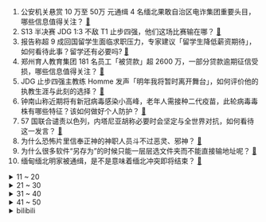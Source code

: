 1. 公安机关悬赏 10 万至 50万 元通缉 4 名缅北果敢自治区电诈集团重要头目，哪些信息值得关注？ [:link:](https://www.zhihu.com/question/629924503)
2. S13 半决赛 JDG 1:3 不敌 T1 止步四强，他们这场比赛输在哪？ [:link:](https://www.zhihu.com/question/629944560)
3. 报告称超 9 成回国留学生面临求职压力，专家建议「留学生降低薪资期待」，如何看待此事？留学还有必要吗? [:link:](https://www.zhihu.com/question/629699666)
4. 郑州育人教育集团 181 名员工「被贷款」超 2600 万，一部分贷款逾期征信受损，哪些信息值得关注？ [:link:](https://www.zhihu.com/question/629955489)
5. JDG 止步四强主教练 Homme 发声「明年我将暂时离开舞台」，如何评价他的执教生涯与此刻的选择？ [:link:](https://www.zhihu.com/question/629947665)
6. 钟南山称近期将有新冠病毒感染小高峰，老年人需接种二代疫苗，此轮病毒毒株有哪些特征？该如何做好个人防护？ [:link:](https://www.zhihu.com/question/629855713)
7. 57 国联合谴责以色列，内塔尼亚胡称必要时会坚定与全世界对抗，如何看待这一发言？ [:link:](https://www.zhihu.com/question/629938163)
8. 为什么恐怖片里信奉正神的神职人员斗不过恶灵、邪神？ [:link:](https://www.zhihu.com/question/543052194)
9. 为什么很多软件“另存为”的时候只能一层层选文件夹而不能直接输地址呢？ [:link:](https://www.zhihu.com/question/628399152)
10. 缅甸缅北明家被通缉，是不是意味着缅北冲突即将结束？ [:link:](https://www.zhihu.com/question/629924710)
<details>
<summary>11 ~ 20</summary>

11. 为什么纳西妲说捏碎神之心可以唤醒天理，水神王座炸了天理却毫无反应？ [:link:](https://www.zhihu.com/question/629873847)
12. 「过了次啥也没买的双十一」，今年双十一是真的卖不动了吗，如此冷清背后的原因有哪些？ [:link:](https://www.zhihu.com/question/629937136)
13. 如何评价S13半决赛 JDG 打野Kanavi的表现？ [:link:](https://www.zhihu.com/question/629944500)
14. 如果珠穆朗玛峰矗立在平原中或者城市中是什么画面呢？ [:link:](https://www.zhihu.com/question/411106731)
15. 你能接受孩子健康快乐且平庸吗？ [:link:](https://www.zhihu.com/question/629930446)
16. S13 半决赛 T1 淘汰 JDG 晋级总决赛，Faker 能否收获第四个世界冠军？ [:link:](https://www.zhihu.com/question/629924361)
17. 贝多芬《月光曲》的由来是不是真的像语文书里所说的为一个盲姑娘所编得曲子? [:link:](https://www.zhihu.com/question/359967552)
18. 你能想到的第一句含有“松”字的古诗词有哪些？ [:link:](https://www.zhihu.com/question/629927032)
19. S13 全球总决赛最终对决 T1 vs WBG 你更看好谁？ [:link:](https://www.zhihu.com/question/629944276)
20. 《我爱我家》中，那个老爷子到底是多大的领导退下来的？ [:link:](https://www.zhihu.com/question/50253581)
</details>
<details>
<summary>21 ~ 30</summary>

21. 00 后自嘲用「塑料英语」搞外贸，七百多名非洲商贩在群里等国货，如何看待这种需求和商机？ [:link:](https://www.zhihu.com/question/629774496)
22. 2024 年 Kanavi 和 Ruler 还有可能继续留在 JDG 吗？ [:link:](https://www.zhihu.com/question/624486484)
23. 如何评价 S13 半决赛 knight 的表现？ [:link:](https://www.zhihu.com/question/629922617)
24. 阿里、京东发布「双十一」成绩单，成交额订单量创新高，哪些信息值得关注？ [:link:](https://www.zhihu.com/question/629916403)
25. 湖北襄阳健桥医院贩卖出生证 6 人被批捕，13 名相关责任人被立案，还有哪些信息值得关注？ [:link:](https://www.zhihu.com/question/629927344)
26. 联合国称加沙数家医院受到直接打击，世卫与希法医院失去联系，如何评价以方此举？ [:link:](https://www.zhihu.com/question/629941061)
27. 如何评价漫威电影《惊奇队长 2》（The Marvels）？ [:link:](https://www.zhihu.com/question/629159066)
28. 为什么玩乐器的人都不喜欢让别人碰自己的乐器？ [:link:](https://www.zhihu.com/question/377421755)
29. 童年的创伤会影响整个人生吗？ [:link:](https://www.zhihu.com/question/565697130)
30. 对于租房住且做饭少的年轻人来说，空气炸锅、烤箱、蒸烤一体机、微波炉，哪个最实用？ [:link:](https://www.zhihu.com/question/515562533)
</details>
<details>
<summary>31 ~ 40</summary>

31. 如何评价 S13 半决赛 Faker 的表现？ [:link:](https://www.zhihu.com/question/629938245)
32. 你如何看待沃尔沃新上市的纯电MPV EM90？ [:link:](https://www.zhihu.com/question/629950984)
33. 如果一定要推荐一个历史学者，你会推荐谁？ [:link:](https://www.zhihu.com/question/621253280)
34. 23-24 赛季英超切尔西 4:4 曼城，如何评价这场比赛？ [:link:](https://www.zhihu.com/question/629961618)
35. 像战舰世界那样一把游戏沉了12艘船的事情放在现实中算比较大的损失吗？ [:link:](https://www.zhihu.com/question/629922153)
36. 如何评价 S13 半决赛 Kanavi 在最后一局中的一系列操作？ [:link:](https://www.zhihu.com/question/629944295)
37. 詹姆斯 23-24 赛季场均仅 0.5 个前板，为生涯最低，排名联盟第 208，对此你作何评价？ [:link:](https://www.zhihu.com/question/629704654)
38. 像皮尔洛这样的后腰还适合现在球队的打法吗？ [:link:](https://www.zhihu.com/question/465971227)
39. S13 半决赛 T1 3:1 淘汰 JDG 连续两年晋级总决赛，如何评价这场比赛？ [:link:](https://www.zhihu.com/question/629932216)
40. 随着 TheShy 打入 S13 总决赛，他的历史地位能够达到上单位第一人了吗？ [:link:](https://www.zhihu.com/question/629869857)
</details>
<details>
<summary>41 ~ 50</summary>

41. 欧洲、韩国等多地爆发床虱危机，臭虫以人类血液为食，哪些信息值得关注？ [:link:](https://www.zhihu.com/question/629914594)
42. 《原神》“水仙”系列故事在4.2落幕，这究竟讲了一个什么样的故事？ [:link:](https://www.zhihu.com/question/629696967)
43. 如何评价 S13 半决赛 369 的表现？ [:link:](https://www.zhihu.com/question/629922536)
44. 温州市永嘉县桥头镇一民房坍塌，4 人遇难，具体情况如何？哪些信息值得关注？ [:link:](https://www.zhihu.com/question/629913421)
45. 冰岛近期发生一系列强烈地震，由于担心地震引起火山爆发，冰岛日前宣布进入紧急状态，有哪些信息值得关注？ [:link:](https://www.zhihu.com/question/629942619)
46. 华为官宣「两道技术难题，总计悬赏 200 万」，哪些信息值得关注？你能解决吗？ [:link:](https://www.zhihu.com/question/629922315)
47. 理性消费回归、国货潮牌「走红」、头部主播「退烧」，「双 11」15 年背后的消费变化有哪些值得关注？ [:link:](https://www.zhihu.com/question/629917908)
48. 日本知名乳业品牌明治牛奶检出兽药，宣布召回 4.5 万瓶已上市的瓶装牛奶，如何看待此事？ [:link:](https://www.zhihu.com/question/629922322)
49. S13 全球总决赛 T1 和 Faker 有可能「重铸 LCK 荣光」吗？ [:link:](https://www.zhihu.com/question/629260103)
50. 黄金回收用火烧黄金，会减少重量吗？ [:link:](https://www.zhihu.com/question/616345521)
</details><details>
<summary>bilibili</summary>

</details>